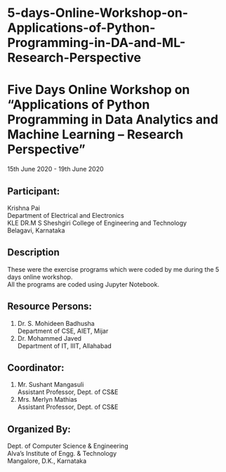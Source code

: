 # 5-days-Online-Workshop-on-Applications-of-Python-Programming-in-DA-and-ML-Research-Perspective

# Five Days Online Workshop on “Applications of Python Programming in Data Analytics and Machine Learning – Research Perspective”
15th June 2020 - 19th June 2020

## Participant:
Krishna Pai  
Department of Electrical and Electronics  
KLE DR.M S Sheshgiri College of Engineering and Technology  
Belagavi, Karnataka

## Description
These were the exercise programs which were coded by me during the 5 days online workshop.  
All the programs are coded using Jupyter Notebook.

## Resource Persons:
1)	Dr. S. Mohideen Badhusha   
Department of CSE, AIET, Mijar   
2)	Dr. Mohammed Javed  
Department of IT, IIIT, Allahabad

## Coordinator: 
1)	Mr. Sushant Mangasuli   
Assistant Professor, Dept. of CS&E  
2)	Mrs. Merlyn Mathias   
Assistant Professor, Dept. of CS&E  

## Organized By:
Dept. of Computer Science & Engineering   
Alva’s Institute of Engg. & Technology      
Mangalore, D.K., Karnataka   
